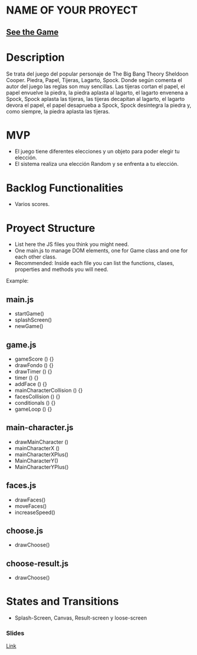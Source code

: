 # NAME OF YOUR PROYECT


## [See the Game](https://chivero9910.github.io/The-BiG-Rock-Paper-Scissors-Lizard-Spock-Theory/)

# Description

Se trata del juego del popular personaje de The Big Bang Theory Sheldoon Cooper. Piedra, Papel, Tijeras, Lagarto, Spock. Donde según comenta el autor del juego las reglas son muy sencillas.
Las tijeras cortan el papel, el papel envuelve la piedra, la piedra aplasta al lagarto, el lagarto envenena a Spock, Spock aplasta las tijeras, las tijeras decapitan al lagarto, el lagarto devora el papel, el papel desaprueba a Spock, Spock desintegra la piedra y, como siempre, la piedra aplasta las tijeras.

# MVP

- El juego tiene diferentes elecciones y un objeto para poder elegir tu elección.
- El sistema realiza una elección Random y se enfrenta a tu elección.

# Backlog Functionalities

- Varios scores.

# Proyect Structure

- List here the JS files you think you might need. 
- One main.js to manage DOM elements, one for Game class and one for each other class.
- Recommended: Inside each file you can list the functions, clases, properties and methods you will need.

Example:

## main.js

- startGame()
- splashScreen()
- newGame()

## game.js


- gameScore () {}
- drawFondo () {}
- drawTimer () {}
- timer () {}
- addFace () {}
- mainCharacterCollision () {}
- facesCollision () {}
- conditionals () {}
- gameLoop () {}

## main-character.js 

- drawMainCharacter ()
- mainCharacterX ()
- mainCharacterXPlus()
- MainCharacterY()
- MainCharacterYPlus()

## faces.js

- drawFaces()
- moveFaces()
- increaseSpeed()

## choose.js

- drawChoose()

## choose-result.js

- drawChoose()

# States and Transitions

- Splash-Screen, Canvas, Result-screen y loose-screen

### Slides
[Link](https://docs.google.com/presentation/d/1OGWTNkMUBUlqHUy39DnCYub6ppxkboYtYGYmK_Qnej4/edit?usp=sharing)